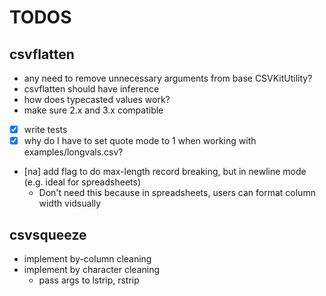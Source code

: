 # TODOS


## csvflatten

- any need to remove unnecessary arguments from base CSVKitUtility?
- csvflatten should have inference
- how does typecasted values work?
- make sure 2.x and 3.x compatible

- [X] write tests
- [x] why do I have to set quote mode to 1 when working with examples/longvals.csv?
- [na] add flag to do max-length record breaking, but in newline mode (e.g. ideal for spreadsheets)
    - Don't need this because in spreadsheets, users can format column width vidsually


## csvsqueeze

- implement by-column cleaning
- implement by character cleaning
    - pass args to lstrip, rstrip
